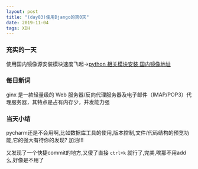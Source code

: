 ```yaml
---  
layout: post  
title: "(day83)使用Django的第0天"   
date: 2019-11-04
tags: XDH    
---  
```


### 充实的一天
使用国内镜像源安装模块速度飞起->[python 相关模块安装 国内镜像地址](https://victorfengming.github.io/2019/11/python-module-install/)
### 每日新词
ginx 是一款轻量级的 Web 服务器/反向代理服务器及电子邮件（IMAP/POP3）代理服务器，其特点是占有内存少，并发能力强

### 当天小结

pycharm还是不会用啊,比如数据库工具的使用,版本控制,文件/代码结构的预览功能,它的强大有待你的发现? 加油!!!

又发现了一个快捷commit的地方,又傻了直接 `ctrl+k` 就行了,完美,唉那不用add么,好像是不用了